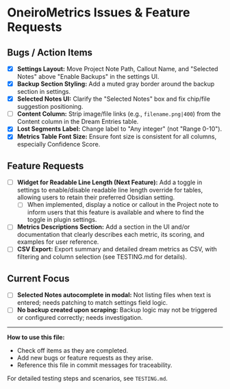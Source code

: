 # OneiroMetrics Issues & Feature Requests

## Bugs / Action Items
- [x] **Settings Layout:** Move Project Note Path, Callout Name, and "Selected Notes" above "Enable Backups" in the settings UI.
- [x] **Backup Section Styling:** Add a muted gray border around the backup section in settings.
- [x] **Selected Notes UI:** Clarify the "Selected Notes" box and fix chip/file suggestion positioning.
- [ ] **Content Column:** Strip image/file links (e.g., `filename.png|400`) from the Content column in the Dream Entries table.
- [x] **Lost Segments Label:** Change label to "Any integer" (not "Range 0-10").
- [x] **Metrics Table Font Size:** Ensure font size is consistent for all columns, especially Confidence Score.

## Feature Requests
- [ ] **Widget for Readable Line Length (Next Feature):** Add a toggle in settings to enable/disable readable line length override for tables, allowing users to retain their preferred Obsidian setting.
    - [ ] When implemented, display a notice or callout in the Project note to inform users that this feature is available and where to find the toggle in plugin settings.
- [ ] **Metrics Descriptions Section:** Add a section in the UI and/or documentation that clearly describes each metric, its scoring, and examples for user reference.
- [ ] **CSV Export:** Export summary and detailed dream metrics as CSV, with filtering and column selection (see TESTING.md for details).

## Current Focus
- [ ] **Selected Notes autocomplete in modal:** Not listing files when text is entered; needs patching to match settings field logic.
- [ ] **No backup created upon scraping:** Backup logic may not be triggered or configured correctly; needs investigation.

---

**How to use this file:**
- Check off items as they are completed.
- Add new bugs or feature requests as they arise.
- Reference this file in commit messages for traceability.

For detailed testing steps and scenarios, see `TESTING.md`. 